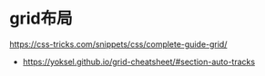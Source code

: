 # grid布局

<https://css-tricks.com/snippets/css/complete-guide-grid/>

- <https://yoksel.github.io/grid-cheatsheet/#section-auto-tracks>
